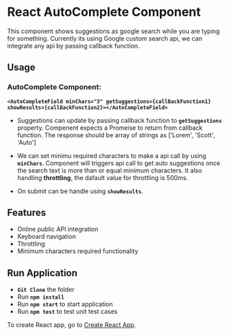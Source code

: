 # React AutoComplete Component

This component shows suggestions as google search while you are typing for something. Currently its using Google custom search api, we can integrate any api by passing callback function.

## Usage

### AutoComplete Component:

**`<AutoCompleteField minChars="3" getSuggestions={callBackFunction1} showResults={callBackFunction2}></AutoCompleteField>`**

* Suggestions can update by passing callback function to **`getSuggestions`** property. Compenent expects a Promeise to return from callback function. The response should be array of strings as ['Lorem', 'Scott', 'Auto']

* We can set minimu required characters to make a api call by using **`minChars`**. Component will triggers api call to get auto suggestions once the search text is more than or equal minimum characters. It also handling **throttling**, the dafault value for throttling is 500ms.

* On submit can be handle using **`showResults`**.

## Features
* Online public API integration
* Keyboard navigation
* Throttling
* Minimum characters required functionality

## Run Application

* **`Git Clone`** the folder
* Run **`npm install`**
* Run **`npm start`** to start application
* Run **`npm test`** to test unit test cases

To create React app,  go to [Create React App](https://github.com/facebookincubator/create-react-app).